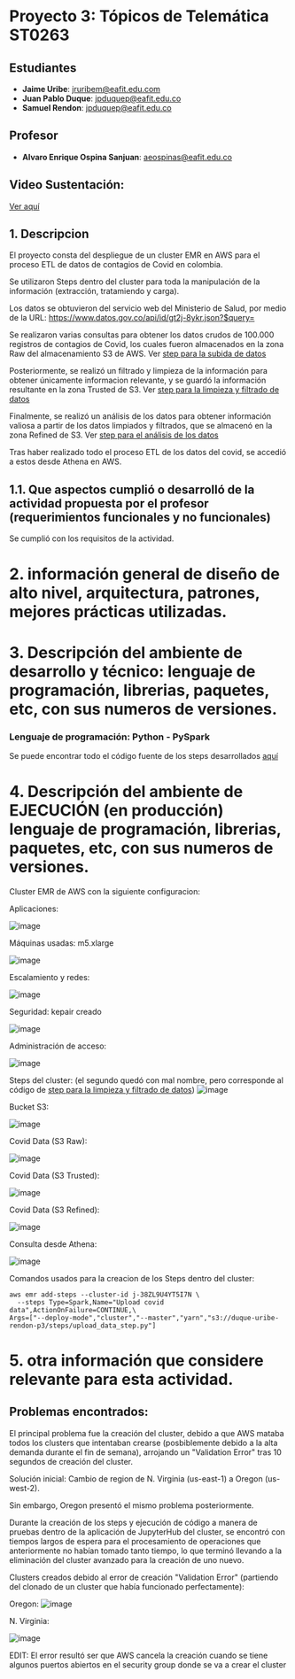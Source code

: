 # Proyecto 3: Tópicos de Telemática ST0263

## Estudiantes
- **Jaime Uribe**: jruribem@eafit.edu.com
- **Juan Pablo Duque**: jpduquep@eafit.edu.co
- **Samuel Rendon**: jpduquep@eafit.edu.co

## Profesor
- **Alvaro Enrique Ospina Sanjuan**: aeospinas@eafit.edu.co

## Video Sustentación:
[Ver aquí](https://eafit-my.sharepoint.com/:v:/g/personal/srendont_eafit_edu_co/ERy0bWkPej5LjfLlaxZW-OABgU5G-8AeJ3-oiV8kGEaBkw?nav=eyJyZWZlcnJhbEluZm8iOnsicmVmZXJyYWxBcHAiOiJTdHJlYW1XZWJBcHAiLCJyZWZlcnJhbFZpZXciOiJTaGFyZURpYWxvZy1MaW5rIiwicmVmZXJyYWxBcHBQbGF0Zm9ybSI6IldlYiIsInJlZmVycmFsTW9kZSI6InZpZXcifX0%3D&e=RZ3MpD)

## 1. Descripcion
El proyecto consta del despliegue de un cluster EMR en AWS para el proceso ETL de datos de contagios de Covid en colombia.

Se utilizaron Steps dentro del cluster para toda la manipulación de la información (extracción, tratamiendo y carga).

Los datos se obtuvieron del servicio web del Ministerio de Salud, por medio de la URL: https://www.datos.gov.co/api/id/gt2j-8ykr.json?$query=

Se realizaron varias consultas para obtener los datos crudos de 100.000 registros de contagios de Covid, los cuales fueron almacenados en la zona Raw del almacenamiento S3 de AWS.
Ver [step para la subida de datos](steps/upload_data_step.py)

Posteriormente, se realizó un filtrado y limpieza de la información para obtener únicamente informacion relevante, y se guardó la información resultante en la zona Trusted de S3.
Ver [step para la limpieza y filtrado de datos](steps/filter_and_clean_data_step.py)

Finalmente, se realizó un análisis de los datos para obtener información valiosa a partir de los datos limpiados y filtrados, que se almacenó en la zona Refined de S3.
Ver [step para el análisis de los datos](steps/data_analysis_step.py)


Tras haber realizado todo el proceso ETL de los datos del covid, se accedió a estos desde Athena en AWS.

## 1.1. Que aspectos cumplió o desarrolló de la actividad propuesta por el profesor (requerimientos funcionales y no funcionales)

Se cumplió con los requisitos de la actividad.


# 2. información general de diseño de alto nivel, arquitectura, patrones, mejores prácticas utilizadas.

# 3. Descripción del ambiente de desarrollo y técnico: lenguaje de programación, librerias, paquetes, etc, con sus numeros de versiones.

### Lenguaje de programación: Python  -  PySpark

Se puede encontrar todo el código fuente de los steps desarrollados [aquí](steps/)

# 4. Descripción del ambiente de EJECUCIÓN (en producción) lenguaje de programación, librerias, paquetes, etc, con sus numeros de versiones.

Cluster EMR de AWS con la siguiente configuracion:

Aplicaciones:

![image](https://github.com/user-attachments/assets/06724ca3-2f46-4824-9f5f-3de146ae6acf)


Máquinas usadas: m5.xlarge

![image](https://github.com/user-attachments/assets/89c3cd5c-e91c-4dc8-9429-a566a47d25f2)


Escalamiento y redes:

![image](https://github.com/user-attachments/assets/a2d7ded5-84de-4b81-885a-e20778e2b1a0)


Seguridad: kepair creado

![image](https://github.com/user-attachments/assets/b74658cf-4eff-4117-b187-270e321d8d34)


Administración de acceso:

![image](https://github.com/user-attachments/assets/19fe90db-241a-47da-a916-ae6c8e88b40c)


Steps del cluster: (el segundo quedó con mal nombre, pero corresponde al código de [step para la limpieza y filtrado de datos](steps/filter_and_clean_data_step.py))
![image](https://github.com/user-attachments/assets/d76413c6-dda4-42ea-9aaa-3781b7fc36eb)


Bucket S3:

![image](https://github.com/user-attachments/assets/b65a11bb-f806-4c02-8003-db3a4c0f4e3e)


Covid Data (S3 Raw):

![image](https://github.com/user-attachments/assets/8f840bc6-0d82-4a3d-bafa-9b30430e5b14)


Covid Data (S3 Trusted):

![image](https://github.com/user-attachments/assets/15774704-8b44-4b42-bb63-a14857db3f2d)


Covid Data (S3 Refined):

![image](https://github.com/user-attachments/assets/681717b4-e438-4860-ad62-d404cfc8a642)


Consulta desde Athena:

![image](https://github.com/user-attachments/assets/af3e9025-2a9e-48b5-8540-4b860973727f)

Comandos usados para la creacion de los Steps dentro del cluster:
```{bash}
aws emr add-steps --cluster-id j-38ZL9U4YT5I7N \
  --steps Type=Spark,Name="Upload covid data",ActionOnFailure=CONTINUE,\
Args=["--deploy-mode","cluster","--master","yarn","s3://duque-uribe-rendon-p3/steps/upload_data_step.py"]
```




# 5. otra información que considere relevante para esta actividad.

## Problemas encontrados:

El principal problema fue la creación del cluster, debido a que AWS mataba todos los clusters que intentaban crearse (posbiblemente debido a la alta demanda durante el fin de semana), arrojando un "Validation Error" tras 10 segundos de creación del cluster.

Solución inicial: Cambio de region de N. Virginia (us-east-1) a Oregon (us-west-2).

Sin embargo, Oregon presentó el mismo problema posteriormente.


Durante la creación de los steps y ejecución de código a manera de pruebas dentro de la aplicación de JupyterHub del cluster, se encontró con tiempos largos de espera para el procesamiento de operaciones que anteriormente no habían tomado tanto tiempo, lo que terminó llevando a la eliminación del cluster avanzado para la creación de uno nuevo.


Clusters creados debido al error de creación "Validation Error" (partiendo del clonado de un cluster que había funcionado perfectamente):

Oregon:
![image](https://github.com/user-attachments/assets/70adf00f-a083-4d6f-869a-9a46290bc357)

N. Virginia:

![image](https://github.com/user-attachments/assets/f8f27119-366d-4165-90d3-fca7bac618e9)

EDIT: El error resultó ser que AWS cancela la creación cuando se tiene algunos puertos abiertos en el security group donde se va a crear el cluster

